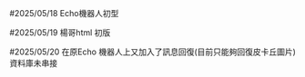 <p>#2025/05/18 
Echo機器人初型</p>
<p>#2025/05/19
楊哥html 初版</p>
<p>#2025/05/20
在原Echo 機器人上又加入了訊息回復(目前只能夠回復皮卡丘圖片)
資料庫未串接</p>